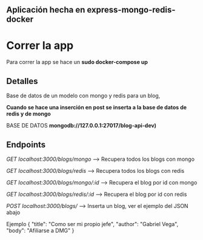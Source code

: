 ## Aplicación hecha en express-mongo-redis-docker ##

# Correr la app #

Para correr la app se hace un __sudo docker-compose up__ 

## Detalles ##

Base de datos de un modelo con mongo y redis para un blog, 

__Cuando se hace una inserción en post se inserta a la base de datos de redis y de mongo__

BASE DE DATOS __mongodb://127.0.0.1:27017/blog-api-dev)__

## Endpoints ##


_GET_ _localhost:3000/blogs/mongo_ --> Recupera todos los blogs con mongo

_GET_ _localhost:3000/blogs/redis_ --> Recupera todos los blogs con redis

_GET_ _localhost:3000/blogs/mongo/:id_ --> Recupera el blog por id con mongo

_GET_ _localhost:3000/blogs/redis/:id_ --> Recupera el blog por id con redis


_POST_ _localhost:3000/blogs/_ --> Inserta un blog, ver el ejemplo del JSON abajo

Ejemplo 
{
    "title": "Como ser mi propio jefe",
    "author": "Gabriel Vega",
    "body": "Afiliarse a DMG"
}